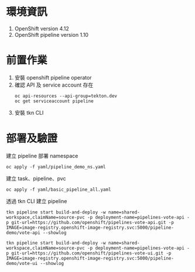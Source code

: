 # 環境資訊

1. OpenShift version 4.12
2. OpenShift pipeline version 1.10

# 前置作業

1. 安裝 openshift pipeline operator
2. 確認 API 及 service account 存在
   ```
   oc api-resources --api-group=tekton.dev
   oc get serviceaccount pipeline
   ```
3. 安裝 tkn CLI

# 部署及驗證

建立 pipeline 部署 namespace
```
oc apply -f yaml/pipeline_demo_ns.yaml
```

建立 task、pipeline、pvc
```
oc apply -f yaml/basic_pipeline_all.yaml
```

透過 tkn CLI 建立 pipeline
```
tkn pipeline start build-and-deploy -w name=shared-workspace,claimName=source-pvc -p deployment-name=pipelines-vote-api -p git-url=https://github.com/openshift/pipelines-vote-api.git -p IMAGE=image-registry.openshift-image-registry.svc:5000/pipeline-demo/vote-api --showlog

tkn pipeline start build-and-deploy -w name=shared-workspace,claimName=source-pvc -p deployment-name=pipelines-vote-api -p git-url=https://github.com/openshift/pipelines-vote-ui.git -p IMAGE=image-registry.openshift-image-registry.svc:5000/pipeline-demo/vote-ui --showlog
```